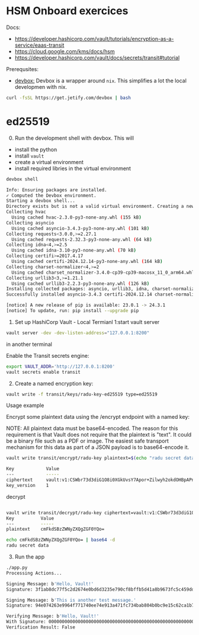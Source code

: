 # HSM Onboard exercices

Docs:
- https://developer.hashicorp.com/vault/tutorials/encryption-as-a-service/eaas-transit
- https://cloud.google.com/kms/docs/hsm
- https://developer.hashicorp.com/vault/docs/secrets/transit#tutorial


Prerequsites:
- [devbox:](https://www.jetify.com/docs/devbox/quickstart/#install-devbox)
Devbox is a wrapper around `nix`. This simplifies a lot the local developmen
with nix.

```bash
curl -fsSL https://get.jetify.com/devbox | bash
```

# ed25519 
0. Run the development shell with devbox. This will 
- install the python
- install `vault`
- create a virtual environment
- install required libries in the virtual environment

```bash
devbox shell

Info: Ensuring packages are installed.
✓ Computed the Devbox environment.
Starting a devbox shell...
Directory exists but is not a valid virtual environment. Creating a new one...
Collecting hvac
  Using cached hvac-2.3.0-py3-none-any.whl (155 kB)
Collecting asyncio
  Using cached asyncio-3.4.3-py3-none-any.whl (101 kB)
Collecting requests<3.0.0,>=2.27.1
  Using cached requests-2.32.3-py3-none-any.whl (64 kB)
Collecting idna<4,>=2.5
  Using cached idna-3.10-py3-none-any.whl (70 kB)
Collecting certifi>=2017.4.17
  Using cached certifi-2024.12.14-py3-none-any.whl (164 kB)
Collecting charset-normalizer<4,>=2
  Using cached charset_normalizer-3.4.0-cp39-cp39-macosx_11_0_arm64.whl (120 kB)
Collecting urllib3<3,>=1.21.1
  Using cached urllib3-2.2.3-py3-none-any.whl (126 kB)
Installing collected packages: asyncio, urllib3, idna, charset-normalizer, certifi, requests, hvac
Successfully installed asyncio-3.4.3 certifi-2024.12.14 charset-normalizer-3.4.0 hvac-2.3.0 idna-3.10 requests-2.32.3 urllib3-2.2.3

[notice] A new release of pip is available: 23.0.1 -> 24.3.1
[notice] To update, run: pip install --upgrade pip
```

1. Set up HashiCorp Vault - Local
Termianl 1:start vault server

```bash
vault server -dev -dev-listen-address="127.0.0.1:8200"
```
in another terminal

Enable the Transit secrets engine:
```bash
export VAULT_ADDR='http://127.0.0.1:8200'
vault secrets enable transit
```

2. Create a named encryption key:
```bash
vault write -f transit/keys/radu-key-ed25519 type=ed25519
```

Usage example

Encrypt some plaintext data using the /encrypt endpoint with a named key:

NOTE: All plaintext data must be base64-encoded. The reason for this requirement is that Vault does not require that the plaintext is "text". It could be a binary file such as a PDF or image. The easiest safe transport mechanism for this data as part of a JSON payload is to base64-encode it.

```bash
vault write transit/encrypt/radu-key plaintext=$(echo "radu secret data" | base64)

Key            Value
---            -----
ciphertext     vault:v1:CSWbr73d3diG1O8i0XGkUvsY7Apor+Zilwyh2okdOHBpAPnE4KmHtQgBZSU2
key_version    1
```

decrypt
```bash

vault write transit/decrypt/radu-key ciphertext=vault:v1:CSWbr73d3diG1O8i0XGkUvsY7Apor+Zilwyh2okdOHBpAPnE4KmHtQgBZSU2
Key          Value
---          -----
plaintext    cmFkdSBzZWNyZXQgZGF0YQo=

echo cmFkdSBzZWNyZXQgZGF0YQo= | base64 -d
radu secret data
```


3. Run the app
```bash
./app.py
Processing Actions...

Signing Message: b'Hello, Vault!'
Signature: 3f1ab8dc77f5c2d2674e0bd6d3235e790cf8bffb5d41a8b9673fc5c459dd764590f5234792bdd66ae37b5e2010b9d6a97828d4941bd46a40d11276ff563f8901

Signing Message: b'This is another test message.'
Signature: 94e074263e9964f771740ee74e913a471fc734bab804b0bc9e15c62ca1b70a5acb8ecc227a4ecc387b1d4051f5b1d884202bf158088acf1dc9d3c8c4fbd9ef0e

Verifying Message: b'Hello, Vault!'
With Signature: 00000000000000000000000000000000000000000000000000000000000000000000000000000000000000000000000000000000000000000000000000000000
Verification Result: False
```
